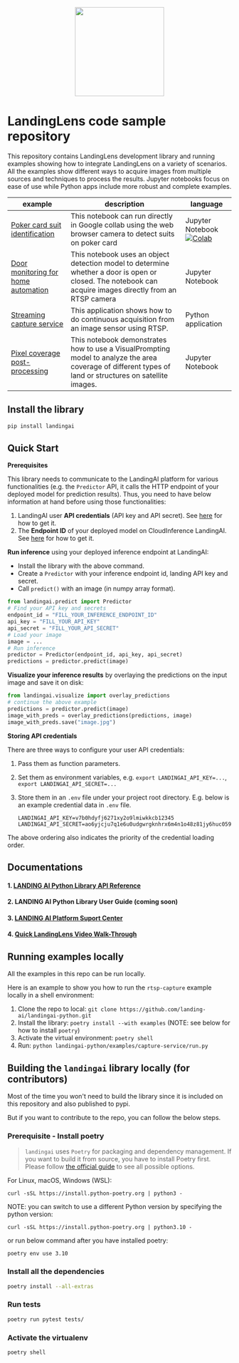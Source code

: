 <p align="center">
  <img width="200" height="200" src="https://github.com/landing-ai/landingai-python/raw/main/assets/avi-logo.png">
</p>

# LandingLens code sample repository
This repository contains LandingLens development library and running examples showing how to integrate LandingLens on a variety of scenarios. All the examples show different ways to acquire images from multiple sources and techniques to process the results. Jupyter notebooks focus on ease of use while Python apps include more robust and complete examples.

<!-- Generated using https://www.tablesgenerator.com/markdown_tables -->

| example | description | language |
|---|---|---|
| [Poker card suit identification](https://github.com/landing-ai/landingai-python/blob/main/examples/webcam-collab-notebook/webcam-collab-notebook.ipynb) | This notebook can run directly in Google collab using the web browser camera to detect suits on poker card | Jupyter Notebook [![Colab](https://colab.research.google.com/assets/colab-badge.svg)](https://colab.research.google.com/github/landing-ai/landingai-python/blob/main/examples/webcam-collab-notebook/webcam-collab-notebook.ipynb)|
| [Door monitoring for home automation](https://github.com/landing-ai/landingai-python/blob/main/examples/rtsp-capture-notebook/rtsp-capture.ipynb) | This notebook uses an object detection model to determine whether a door is open or closed. The notebook can acquire images directly from an RTSP camera | Jupyter Notebook |
| [Streaming capture service](https://github.com/landing-ai/landingai-python/tree/main/examples/capture-service) | This application shows how to do continuous acquisition from an image sensor using RTSP. | Python application |
| [Pixel coverage post-processing](https://github.com/landing-ai/landingai-python/tree/main/examples/post-processings/farmland-coverage/farmland-coverage.ipynb) | This notebook demonstrates how to use a VisualPrompting model to analyze the area coverage of different types of land or structures on satellite images. | Jupyter Notebook |

## Install the library

```bash
pip install landingai
```

## Quick Start

**Prerequisites**

This library needs to communicate to the LandingAI platform for various functionalities (e.g. the `Predictor` API, it calls the HTTP endpoint of your deployed model for prediction results). Thus, you need to have below information at hand before using those functionalities:

1. LandingAI user **API credentials** (API key and API secret). See [here](https://support.landing.ai/docs/api-key-and-api-secret?highlight=api%20key) for how to get it.
2. The **Endpoint ID** of your deployed model on CloudInference LandingAI. See [here](https://support.landing.ai/landinglens/docs/cloud-deployment) for how to get it.

**Run inference** using your deployed inference endpoint at LandingAI:

- Install the library with the above command.
- Create a `Predictor` with your inference endpoint id, landing API key and secret.
- Call `predict()` with an image (in numpy array format).

```python
from landingai.predict import Predictor
# Find your API key and secrets
endpoint_id = "FILL_YOUR_INFERENCE_ENDPOINT_ID"
api_key = "FILL_YOUR_API_KEY"
api_secret = "FILL_YOUR_API_SECRET"
# Load your image
image = ...
# Run inference
predictor = Predictor(endpoint_id, api_key, api_secret)
predictions = predictor.predict(image)
```

**Visualize your inference results** by overlaying the predictions on the input image and save it on disk:

```python
from landingai.visualize import overlay_predictions
# continue the above example
predictions = predictor.predict(image)
image_with_preds = overlay_predictions(predictions, image)
image_with_preds.save("image.jpg")
```

**Storing API credentials**

There are three ways to configure your user API credentials:

1. Pass them as function parameters.

2. Set them as environment variables, e.g. `export LANDINGAI_API_KEY=...`, `export LANDINGAI_API_SECRET=...`

3. Store them in an `.env` file under your project root directory. E.g. below is an example credential data in `.env` file.

   ```
   LANDINGAI_API_KEY=v7b0hdyfj6271xy2o9lmiwkkcb12345
   LANDINGAI_API_SECRET=ao6yjcju7q1e6u0udgwrgknhrx6m4n1o48z81jy6huc059gne047l4fq312345
   ```

The above ordering also indicates the priority of the credential loading order.

## Documentations

#### 1. [LANDING AI Python Library API Reference](https://landing-ai.github.io/landingai-python/landingai.html)

#### 2. LANDING AI Python Library User Guide (coming soon)

#### 3. [LANDING AI Platform Suport Center](https://support.landing.ai/)

#### 4. [Quick LandingLens Video Walk-Through](https://support.landing.ai/docs/landinglens-workflow) 

## Running examples locally

All the examples in this repo can be run locally.

Here is an example to show you how to run the `rtsp-capture` example locally in a shell environment:

1. Clone the repo to local: `git clone https://github.com/landing-ai/landingai-python.git`
2. Install the library: `poetry install --with examples` (NOTE: see below for how to install `poetry`)
3. Activate the virtual environment: `poetry shell`
4. Run: `python landingai-python/examples/capture-service/run.py`

## Building the `landingai` library locally (for contributors)

Most of the time you won't need to build the library since it is included on this repository and also published to pypi.

But if you want to contribute to the repo, you can follow the below steps.

### Prerequisite - Install poetry

> `landingai` uses `Poetry` for packaging and dependency management. If you want to build it from source, you have to install Poetry first. Please follow
[the official guide](https://python-poetry.org/docs/#installation) to see all possible options.

For Linux, macOS, Windows (WSL):

```
curl -sSL https://install.python-poetry.org | python3 -
```

NOTE: you can switch to use a different Python version by specifying the python version:

```
curl -sSL https://install.python-poetry.org | python3.10 -
```

or run below command after you have installed poetry:

```
poetry env use 3.10
```

### Install all the dependencies

```bash
poetry install --all-extras
```

### Run tests

```bash
poetry run pytest tests/
```

### Activate the virtualenv

```bash
poetry shell
```
